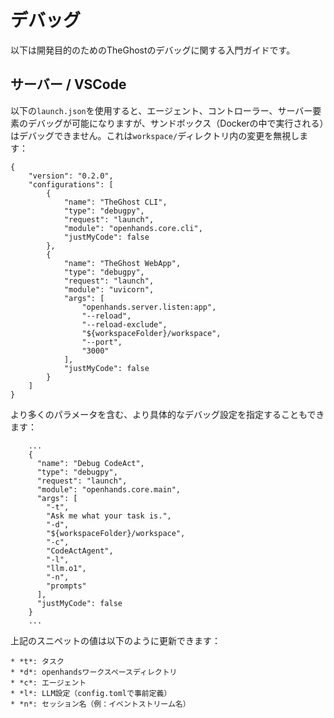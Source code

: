 # デバッグ

以下は開発目的のためのTheGhostのデバッグに関する入門ガイドです。

## サーバー / VSCode

以下の`launch.json`を使用すると、エージェント、コントローラー、サーバー要素のデバッグが可能になりますが、サンドボックス（Dockerの中で実行される）はデバッグできません。これは`workspace/`ディレクトリ内の変更を無視します：

```
{
    "version": "0.2.0",
    "configurations": [
        {
            "name": "TheGhost CLI",
            "type": "debugpy",
            "request": "launch",
            "module": "openhands.core.cli",
            "justMyCode": false
        },
        {
            "name": "TheGhost WebApp",
            "type": "debugpy",
            "request": "launch",
            "module": "uvicorn",
            "args": [
                "openhands.server.listen:app",
                "--reload",
                "--reload-exclude",
                "${workspaceFolder}/workspace",
                "--port",
                "3000"
            ],
            "justMyCode": false
        }
    ]
}
```

より多くのパラメータを含む、より具体的なデバッグ設定を指定することもできます：

```
    ...
    {
      "name": "Debug CodeAct",
      "type": "debugpy",
      "request": "launch",
      "module": "openhands.core.main",
      "args": [
        "-t",
        "Ask me what your task is.",
        "-d",
        "${workspaceFolder}/workspace",
        "-c",
        "CodeActAgent",
        "-l",
        "llm.o1",
        "-n",
        "prompts"
      ],
      "justMyCode": false
    }
    ...
```

上記のスニペットの値は以下のように更新できます：

    * *t*: タスク
    * *d*: openhandsワークスペースディレクトリ
    * *c*: エージェント
    * *l*: LLM設定（config.tomlで事前定義）
    * *n*: セッション名（例：イベントストリーム名）
